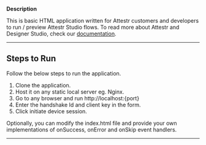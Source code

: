 **Description**

This is basic HTML application written for Attestr customers and developers to run / preview Attestr Studio flows. To read more about Attestr and Designer Studio, check our [documentation](https://docs.attestr.com/attestr-docs/attestr-introduction).

---

## Steps to Run

Follow the below steps to run the application.

1. Clone the application.
2. Host it on any static local server eg. Nginx.
3. Go to any browser and run http://localhost:{port}
4. Enter the handshake Id and client key in the form.
5. Click initiate device session.

Optionally, you can modify the index.html file and provide your own implementations of onSuccess, onError and onSkip event handlers.

---